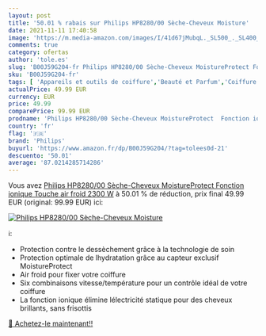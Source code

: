 ```yaml
---
layout: post
title: '50.01 % rabais sur Philips HP8280/00 Sèche-Cheveux Moisture'
date: 2021-11-11 17:40:58
image: 'https://m.media-amazon.com/images/I/41d67jMubqL._SL500_._SL400_.jpg'
comments: true
category: ofertas
author: 'tole.es'
slug: 'B00J59G204-fr Philips HP8280/00 Sèche-Cheveux MoistureProtect Fonction...'
sku: 'B00J59G204-fr'
tags: [ 'Appareils et outils de coiffure','Beauté et Parfum','Coiffure et soins des cheveux','Sèche-cheveux','Sèche-cheveux et accessoires','philips', ]
actualPrice: 49.99 EUR
currency: EUR
price: 49.99
comparePrice: 99.99 EUR
prodname: 'Philips HP8280/00 Sèche-Cheveux MoistureProtect  Fonction ionique  Touche air froid  2300 W'
country: 'fr'
flag: '🇫🇷'
brand: 'Philips'
buyurl: 'https://www.amazon.fr/dp/B00J59G204/?tag=tolees0d-21'
descuento: '50.01'
average: '87.0214285714286'
---
```


Vous avez [Philips HP8280/00 Sèche-Cheveux MoistureProtect  Fonction ionique  Touche air froid  2300 W](https://www.amazon.fr/dp/B00J59G204/?tag=tolees0d-21)  à  50.01 % de réduction, prix final  49.99 EUR (original: 99.99 EUR) ici:

[![Philips HP8280/00 Sèche-Cheveux Moisture](https://m.media-amazon.com/images/I/41d67jMubqL._SL500_._SL400_.jpg)](https://www.amazon.fr/dp/B00J59G204/?tag=tolees0d-21)

ℹ️:

- Protection contre le dessèchement grâce à la technologie de soin
- Protection optimale de lhydratation grâce au capteur exclusif MoistureProtect
- Air froid pour fixer votre coiffure
- Six combinaisons vitesse/température pour un contrôle idéal de votre coiffure
- La fonction ionique élimine lélectricité statique pour des cheveux brillants, sans frisottis

[🛒 Achetez-le maintenant!!](https://www.amazon.fr/dp/B00J59G204/?tag=tolees0d-21)

